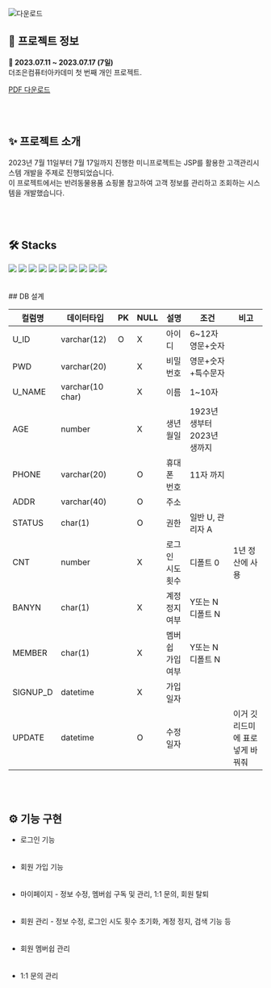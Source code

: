 
![다운로드](https://github.com/dkth1122/project_jsp/assets/134511884/2f9f6728-18e3-4fc9-adfe-26da7647547a)
<h2>🔎 프로젝트 정보</h2>
<div><b>📆 2023.07.11 ~ 2023.07.17 (7일)</b></div>
<div>더조은컴퓨터아카데미 첫 번째 개인 프로젝트.</div>

[PDF 다운로드](JSP_Project_윤나연.pdf)

<br>
<br>
<h2>✨ 프로젝트 소개</h2>
<div>
2023년 7월 11일부터 7월 17일까지 진행한 미니프로젝트는 JSP를 활용한 고객관리시스템 개발을 주제로 진행되었습니다. </div>
<div>
  이 프로젝트에서는 반려동물용품 쇼핑몰 참고하여 고객 정보를 관리하고 조회하는 시스템을 개발했습니다.
</div>
<br>
<br>
<br>
<h2>🛠 Stacks</h2>
<div>
  <img src="https://img.shields.io/badge/java-007396?style=for-the-badge&logo=java&logoColor=white"> 
   <img src="https://img.shields.io/badge/jsp-FF8C42?style=for-the-badge&logo=jsp&logoColor=white"> 
  <img src="https://img.shields.io/badge/javascript-F7DF1E?style=for-the-badge&logo=javascript&logoColor=black"> 
  <img src="https://img.shields.io/badge/jquery-0769AD?style=for-the-badge&logo=jquery&logoColor=white">
  <img src="https://img.shields.io/badge/html5-E34F26?style=for-the-badge&logo=html5&logoColor=white"> 
  <img src="https://img.shields.io/badge/css-1572B6?style=for-the-badge&logo=css3&logoColor=white"> 
  <img src="https://img.shields.io/badge/oracle-F80000?style=for-the-badge&logo=oracle&logoColor=white"> 
  <img src="https://img.shields.io/badge/github-181717?style=for-the-badge&logo=github&logoColor=white"> 
  <img src="https://img.shields.io/badge/fontawesome-339AF0?style=for-the-badge&logo=fontawesome&logoColor=white">
  <img src="https://img.shields.io/badge/visualstudiocode-007ACC?style=for-the-badge&logo=visualstudiocode&logoColor=white">
</div>
</div>
<br>
<br>
## DB 설계

| 컬럼명    | 데이터타입       | PK | NULL | 설명            | 조건                        | 비고                   |
|----------|------------------|----|------|-----------------|-----------------------------|------------------------|
| U_ID     | varchar(12)      | O  | X    | 아이디          | 6~12자 영문+숫자            |                        |
| PWD      | varchar(20)      |    | X    | 비밀번호        | 영문+숫자+특수문자          |                        |
| U_NAME   | varchar(10 char) |    | X    | 이름            | 1~10자                     |                        |
| AGE      | number           |    | X    | 생년월일         | 1923년 생부터 2023년 생까지 |                        |
| PHONE    | varchar(20)      |    | O    | 휴대폰 번호      | 11자 까지                  |                        |
| ADDR     | varchar(40)      |    | O    | 주소            |                            |                        |
| STATUS   | char(1)           |    | O    | 권한            | 일반 U, 관리자 A            |                        |
| CNT      | number           |    | X    | 로그인 시도 횟수 | 디폴트 0                   | 1년 정산에 사용         |
| BANYN    | char(1)           |    | X    | 계정 정지 여부  | Y또는 N 디폴트 N          |                        |
| MEMBER   | char(1)           |    | X    | 멤버쉽 가입 여부 | Y또는 N 디폴트 N          |                        |
| SIGNUP_D | datetime          |    | X    | 가입일자         |                            |                        |
| UPDATE   | datetime          |    | O    | 수정일자         |                            | 이거 깃 리드미에 표로 넣게 바꿔줘 |

<br>
<br>
<h2>⚙ 기능 구현</h2>
<ul>
  <li>로그인 기능</li>
  <br><br>
  <li>회원 가입 기능</li>
  <br><br>
  <li>마이페이지 - 정보 수정, 멤버쉽 구독 및 관리, 1:1 문의, 회원 탈퇴 </li>
  <br><br>
  <li>회원 관리 - 정보 수정, 로그인 시도 횟수 초기화, 계정 정지, 검색 기능 등</li>
  <br><br>
  <li>회원 멤버쉽 관리</li>
  <br><br>
  <li>1:1 문의 관리</li>
  <br><br>
</ul>
<br>
